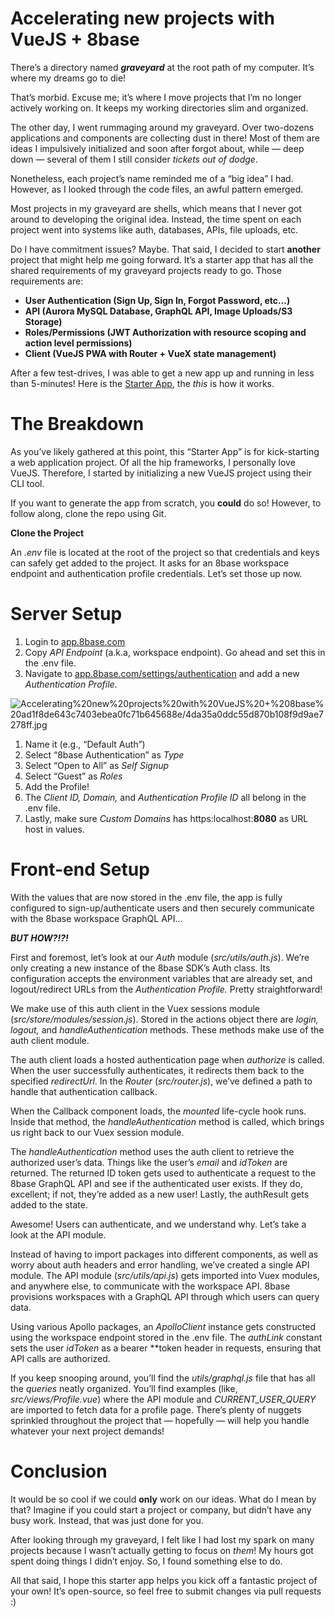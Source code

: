 # Accelerating new projects with VueJS + 8base

There’s a directory named ***graveyard*** at the root path of my computer. It’s where my dreams go to die!

That’s morbid. Excuse me; it’s where I move projects that I’m no longer actively working on. It keeps my working directories slim and organized.

The other day, I went rummaging around my graveyard. Over two-dozens applications and components are collecting dust in there! Most of them are ideas I impulsively initialized and soon after forgot about, while — deep down — several of them I still consider *tickets out of dodge*.

Nonetheless, each project’s name reminded me of a “big idea” I had. However, as I looked through the code files, an awful pattern emerged.

Most projects in my graveyard are shells, which means that I never got around to developing the original idea. Instead, the time spent on each project went into systems like auth, databases, APIs, file uploads, etc.

Do I have commitment issues? Maybe. That said, I decided to start **another** project that might help me going forward. It’s a starter app that has all the shared requirements of my graveyard projects ready to go. Those requirements are:

- **User Authentication (Sign Up, Sign In, Forgot Password, etc…)**
- **API (Aurora MySQL Database, GraphQL API, Image Uploads/S3 Storage)**
- **Roles/Permissions (JWT Authorization with resource scoping and action level permissions)**
- **Client (VueJS PWA with Router + VueX state management)**

After a few test-drives, I was able to get a new app up and running in less than 5-minutes! Here is the [Starter App](https://github.com/8base/vue-8base-starter-app), the *this* is how it works.

# The Breakdown

As you’ve likely gathered at this point, this “Starter App” is for kick-starting a web application project. Of all the hip frameworks, I personally love VueJS. Therefore, I started by initializing a new VueJS project using their CLI tool.

If you want to generate the app from scratch, you **could** do so! However, to follow along, clone the repo using Git.

**Clone the Project**

An *.env* file is located at the root of the project so that credentials and keys can safely get added to the project. It asks for an 8base workspace endpoint and authentication profile credentials. Let’s set those up now.

# Server Setup

1. Login to [app.8base.com](https://app.8base.com/)
2. Copy *API Endpoint* (a.k.a, workspace endpoint). Go ahead and set this in the .env file.
3. Navigate to [app.8base.com/settings/authentication](https://app.8base.com/settings/authentication) and add a new *Authentication Profile*.

![Accelerating%20new%20projects%20with%20VueJS%20+%208base%20ad1f8de643c7403ebea0fc71b645688e/4da35a0ddc55d870b108f9d9ae7278ff.jpg](4da35a0ddc55d870b108f9d9ae7278ff.jpg)

1. Name it (e.g., “Default Auth”)
2. Select “8base Authentication” as *Type*
3. Select “Open to All” as *Self Signup*
4. Select “Guest” as *Roles*
5. Add the Profile!
6. The *Client ID, Domain,* and *Authentication Profile ID* all belong in the .env file.
7. Lastly, make sure *Custom Domains* has https:localhost:**8080** as URL host in values.

# Front-end Setup

With the values that are now stored in the .env file, the app is fully configured to sign-up/authenticate users and then securely communicate with the 8base workspace GraphQL API…

***BUT HOW?!?!***

First and foremost, let’s look at our *Auth* module (*src/utils/auth.js*). We’re only creating a new instance of the 8base SDK’s Auth class. Its configuration accepts the environment variables that are already set, and logout/redirect URLs from the *Authentication Profile.* Pretty straightforward!

We make use of this auth client in the Vuex sessions module (*src/store/modules/session.js*). Stored in the actions object there are *login, logout,* and *handleAuthentication* methods. These methods make use of the auth client module.

The auth client loads a hosted authentication page when *authorize* is called. When the user successfully authenticates, it redirects them back to the specified *redirectUrl*. In the *Router* (*src/router.js*), we’ve defined a path to handle that authentication callback.

When the Callback component loads, the *mounted* life-cycle hook runs. Inside that method, the *handleAuthentication* method is called, which brings us right back to our Vuex session module.

The *handleAuthentication* method uses the auth client to retrieve the authorized user’s data. Things like the user’s *email* and *idToken* are returned. The returned ID token gets used to authenticate a request to the 8base GraphQL API and see if the authenticated user exists. If they do, excellent; if not, they’re added as a new user! Lastly, the authResult gets added to the state.

Awesome! Users can authenticate, and we understand why. Let’s take a look at the API module.

Instead of having to import packages into different components, as well as worry about auth headers and error handling, we’ve created a single API module. The API module (*src/utils/api.js*) gets imported into Vuex modules, and anywhere else, to communicate with the workspace API. 8base provisions workspaces with a GraphQL API through which users can query data.

Using various Apollo packages, an *ApolloClient* instance gets constructed using the workspace endpoint stored in the .env file. The *authLink* constant sets the user *idToken* as a bearer **token header in requests, ensuring that API calls are authorized.

If you keep snooping around, you’ll find the *utils/graphql.js* file that has all the *queries* neatly organized. You’ll find examples (like, *src/views/Profile.vue*) where the API module and *CURRENT_USER_QUERY* are imported to fetch data for a profile page. There’s plenty of nuggets sprinkled throughout the project that — hopefully — will help you handle whatever your next project demands!

# Conclusion

It would be so cool if we could **only** work on our ideas. What do I mean by that? Imagine if you could start a project or company, but didn’t have any busy work. Instead, that was just done for you.

After looking through my graveyard, I felt like I had lost my spark on many projects because I wasn’t actually getting to focus on *them*! My hours got spent doing things I didn’t enjoy. So, I found something else to do.

All that said, I hope this starter app helps you kick off a fantastic project of your own! It’s open-source, so feel free to submit changes via pull requests :)